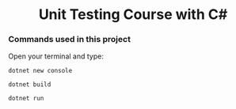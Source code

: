 <h1 align="center">Unit Testing Course with C#</h1>

<h3>Commands used in this project</h3>

<p>Open your terminal and type:</p>

~~~
dotnet new console
~~~

~~~
dotnet build
~~~

~~~
dotnet run
~~~